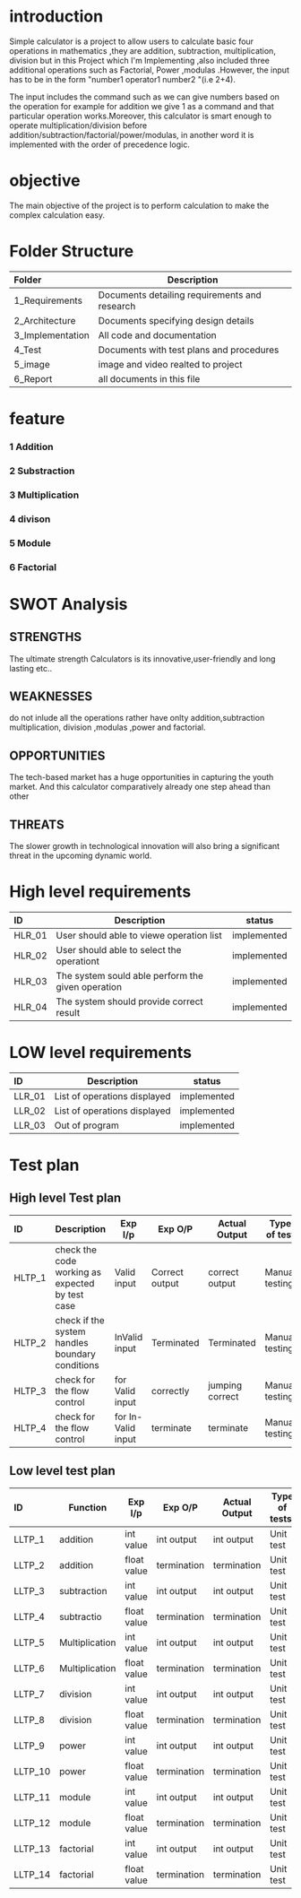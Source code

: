 # introduction
Simple calculator is a project to allow users to calculate basic four operations in mathematics ,they are addition, subtraction, multiplication, division but in this Project which I'm Implementing ,also included three additional operations such as Factorial, Power ,modulas .However, the input has to be in the form "number1 operator1 number2 "(i.e 2+4).

The input includes the command such as we can give numbers based on the operation for example for addition we give 1 as a command and that particular operation works.Moreover, this calculator is smart enough to operate multiplication/division before addition/subtraction/factorial/power/modulas, in another word it is implemented with the order of precedence logic.
 # objective 
The main objective of the project is to perform  calculation to make the complex calculation easy.
 # Folder Structure

 | Folder         | Description |  
 | :---           | ---        |   
 | 1_Requirements |	Documents detailing requirements and research |
 | 2_Architecture	| Documents specifying design details|
 |3_Implementation|	All code and documentation|
 |4_Test	         |Documents with test plans and procedures|
 |5_image         | image and video realted to project|
 |6_Report        | all documents in this file|
 
 # feature
 ### 1 Addition
 ### 2 Substraction
 ### 3 Multiplication
 ### 4 divison 
 ### 5 Module
 ### 6 Factorial
 
 # SWOT Analysis
 
 ## STRENGTHS
The ultimate strength Calculators is its innovative,user-friendly and long lasting etc..

## WEAKNESSES

do not inlude all the operations rather have onlty addition,subtraction multiplication, division ,modulas ,power and factorial.

## OPPORTUNITIES

The tech-based market has a huge opportunities in capturing the youth market. And this calculator comparatively already one step ahead than other

## THREATS

The slower growth in technological innovation will also bring a significant threat in the upcoming dynamic world.
# High level requirements
 | ID        | Description |  status  |
 | :---           | ---        | ---     |
  |HLR_01|User should able to viewe operation list| 	implemented |
  |HLR_02|User should able to select the operationt| 	implemented |
  |HLR_03|The system sould able perform the given operation| 	implemented |
  |HLR_04|	The system should provide correct result| 	implemented |
  
  # LOW level requirements
 | ID        | Description |  status  |
 | :---           | ---        | ---     |
  |LLR_01|List of operations displayed| 	implemented |
  |LLR_02|List of operations displayed| 	implemented |
  |LLR_03|Out of  program| 	implemented |
  
  # Test plan
  
  ## High level Test plan
   | ID      | Description |  Exp I/p  | Exp O/P |Actual Output | Type of test |
 | :---     | ---        | ---    |  ---        | ---    | ---        | 
  |HLTP_1| check the code working as expected by test case| Valid input|Correct output| correct output|Manual testing|
  |HLTP_2| check if the system handles boundary conditions| InValid input|Terminated| Terminated|Manual testing|
  |HLTP_3| check for the flow control| for Valid input|correctly| jumping correct|Manual testing|   
  |HLTP_4| check for the flow control| for In-Valid input|terminate|terminate |Manual testing|
  
  ## Low level test plan
   | ID      | Function |  Exp I/p  | Exp O/P |Actual Output | Type of testst |
 | :---     | ---        | ---    |  ---        | ---    | ---        | 
 |LLTP_1|addition|int value|int output|int output|Unit test|
 |LLTP_2|addition|float value|termination|termination|Unit test|
 |LLTP_3|subtraction|int value|int output|int output|Unit test|
 |LLTP_4|subtractio|float value|termination|termination|Unit test|
 |LLTP_5|Multiplication|int value|int output|int output|Unit test|
 |LLTP_6|Multiplication|float value|termination|termination|Unit test|
 |LLTP_7|division|int value|int output|int output|Unit test|
 |LLTP_8|division|float value|termination|termination|Unit test|
 |LLTP_9|power|int value|int output|int output|Unit test|
 |LLTP_10|power|float value|termination|termination|Unit test|
 |LLTP_11|module|int value|int output|int output|Unit test|
 |LLTP_12|module|float value|termination|termination|Unit test|
 |LLTP_13|factorial|int value|int output|int output|Unit test|
 |LLTP_14|factorial|float value|termination|termination|Unit test|
 

   
  

  
  
   
  
  


